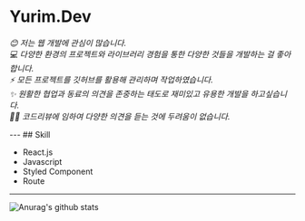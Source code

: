 # Yurim.Dev

<p>
  <em>
    😊 저는 웹 개발에 관심이 많습니다.<br>
    💻 다양한 환경의 프로젝트와 라이브러리 경험을 통한 다양한 것들을 개발하는 걸 좋아합니다.<br>
    ⚡ 모든 프로젝트를 깃허브를 활용해 관리하며 작업하였습니다.<br>
    ✨ 원활한 협업과 동료의 의견을 존중하는 태도로 재미있고 유용한 개발을 하고싶습니다.<br>
    🙆‍♀️ 코드리뷰에 임하여 다양한 의견을 듣는 것에 두려움이 없습니다.
   </em>
 </p>
---
## Skill

- React.js
- Javascript
- Styled Component
- Route
---
![Anurag's github stats](https://github-readme-stats.vercel.app/api?username=xururuca9797&show_icons=true)
